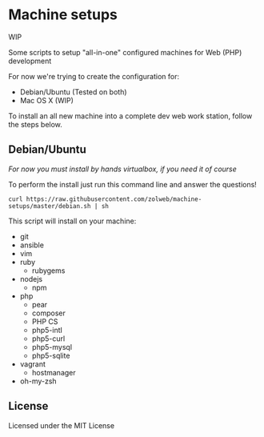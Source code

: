 Machine setups
==============

WIP

Some scripts to setup "all-in-one" configured machines for Web (PHP) development

For now we're trying to create the configuration for:
 - Debian/Ubuntu (Tested on both)
 - Mac OS X (WIP)

To install an all new machine into a complete dev web work station, follow the steps below.

Debian/Ubuntu
-------------

*For now you must install by hands virtualbox, if you need it of course*

To perform the install just run this command line and answer the questions!

```shell
curl https://raw.githubusercontent.com/zolweb/machine-setups/master/debian.sh | sh
```
This script will install on your machine:
 - git
 - ansible
 - vim
 - ruby
    * rubygems
 - nodejs
    * npm
 - php
    * pear
    * composer
    * PHP CS
    * php5-intl
    * php5-curl
    * php5-mysql
    * php5-sqlite
 - vagrant
    * hostmanager
 - oh-my-zsh


License
-------

Licensed under the MIT License

